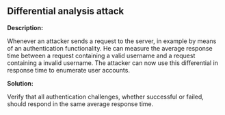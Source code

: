 Differential analysis attack
-------

**Description:**

Whenever an attacker sends a request to the server, in example by means of an 
authentication functionality. He can measure the average response time between a request
containing a valid username and a request containing a invalid username. The
attacker can now use this differential in response time to enumerate user accounts.


**Solution:**

Verify that all authentication challenges, whether successful or failed, should respond 
in the same average response time.





   
